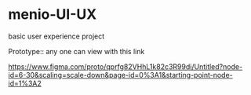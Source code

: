 # menio-UI-UX
basic user experience project

Prototype::
any one can view with this link

https://www.figma.com/proto/qprfg82VHhL1k82c3R99di/Untitled?node-id=6-30&scaling=scale-down&page-id=0%3A1&starting-point-node-id=1%3A2
